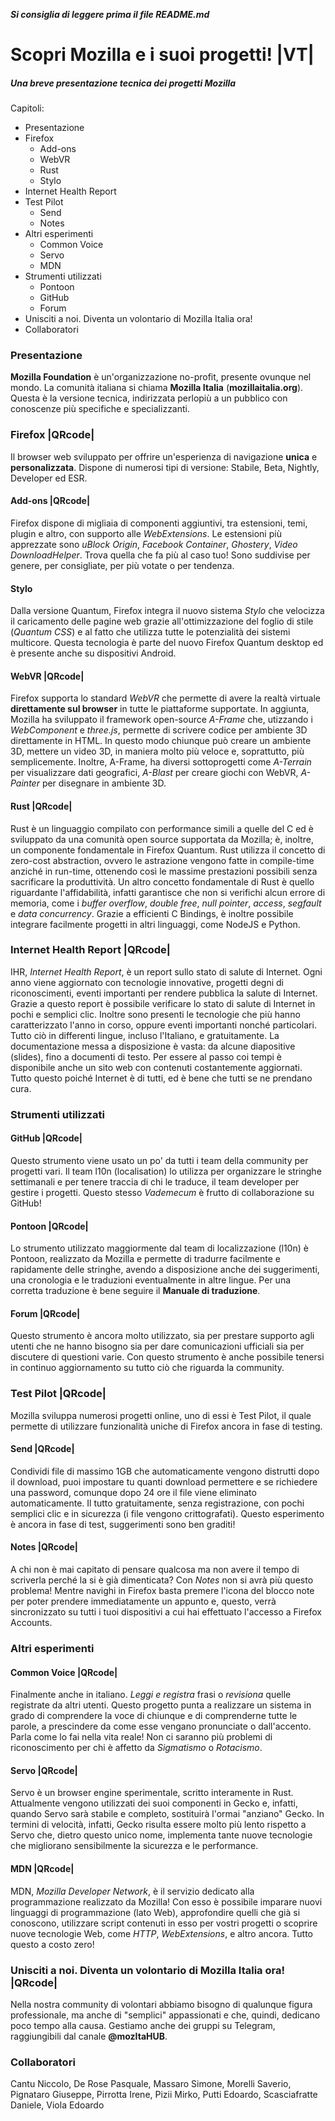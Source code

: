 **_Si consiglia di leggere prima il file README.md_**

# Scopri Mozilla e i suoi progetti!  |VT|

##### Una breve presentazione tecnica dei progetti Mozilla

Capitoli:
* Presentazione
* Firefox
    * Add-ons
    * WebVR
    * Rust
    * Stylo
* Internet Health Report
* Test Pilot
    * Send
    * Notes
* Altri esperimenti
    * Common Voice
    * Servo
    * MDN
* Strumenti utilizzati
    * Pontoon
    * GitHub
    * Forum
* Unisciti a noi. Diventa un volontario di Mozilla Italia ora!
* Collaboratori

### Presentazione
<b>Mozilla Foundation</b> è un'organizzazione no-profit, presente ovunque nel mondo. La comunità italiana si chiama <b>Mozilla Italia</b> (<b>mozillaitalia.org</b>).
Questa è la versione tecnica, indirizzata perlopiù a un pubblico con conoscenze più specifiche e specializzanti.

### Firefox |QRcode|
Il browser web sviluppato per offrire un'esperienza di navigazione <b>unica</b> e <b>personalizzata</b>.
Dispone di numerosi tipi di versione: Stabile, Beta, Nightly, Developer ed ESR.

#### Add-ons |QRcode|
Firefox dispone di migliaia di componenti aggiuntivi, tra estensioni, temi, plugin e altro, con supporto alle <i>WebExtensions</i>.
Le estensioni più apprezzate sono <i>uBlock Origin</i>, <i>Facebook Container</i>, <i>Ghostery</i>, <i>Video DownloadHelper</i>.
Trova quella che fa più al caso tuo!
Sono suddivise per genere, per consigliate, per più votate o per tendenza.

#### Stylo
Dalla versione Quantum, Firefox integra il nuovo sistema <i>Stylo</i> che velocizza il caricamento delle pagine web grazie all'ottimizzazione del foglio di stile (<i>Quantum CSS</i>) e al fatto che utilizza tutte le potenzialità dei sistemi multicore.
Questa tecnologia è parte del nuovo Firefox Quantum desktop ed è presente anche su dispositivi Android.

#### WebVR |QRcode|
Firefox supporta lo standard <i>WebVR</i> che permette di avere la realtà virtuale <b>direttamente sul browser</b> in tutte le piattaforme supportate.
In aggiunta, Mozilla ha sviluppato il framework open-source <i>A-Frame</i> che, utizzando i <i>WebComponent</i> e <i>three.js</i>, permette di scrivere codice per ambiente 3D direttamente in HTML.
In questo modo chiunque può creare un ambiente 3D, mettere un video 3D, in maniera molto più veloce e, soprattutto, più semplicemente.
Inoltre, A-Frame, ha diversi sottoprogetti come <i>A-Terrain</i> per visualizzare dati geografici, <i>A-Blast</i> per creare giochi con WebVR, <i>A-Painter</i> per disegnare in ambiente 3D.

#### Rust |QRcode|
Rust è un linguaggio compilato con performance simili a quelle del C ed è sviluppato da una comunità open source supportata da Mozilla; è, inoltre, un componente fondamentale in Firefox Quantum.
Rust utilizza il concetto di zero-cost abstraction, ovvero le astrazione vengono fatte in compile-time anziché in run-time, ottenendo così le massime prestazioni possibili senza sacrificare la produttività.
Un altro concetto fondamentale di Rust è quello riguardante l'affidabilità, infatti garantisce che non si verifichi alcun errore di memoria, come i <i>buffer overflow</i>, <i>double free</i>, <i>null pointer</i>, <i>access</i>, <i>segfault</i> e <i>data concurrency</i>.
Grazie a efficienti C Bindings, è inoltre possibile integrare facilmente progetti in altri linguaggi, come NodeJS e Python.

### Internet Health Report |QRcode|
IHR, <i>Internet Health Report</i>, è un report sullo stato di salute di Internet. Ogni anno viene aggiornato con tecnologie innovative, progetti degni di riconoscimenti, eventi importanti per rendere pubblica la salute di Internet.
Grazie a questo report è possibile verificare lo stato di salute di Internet in pochi e semplici clic. Inoltre sono presenti le tecnologie che più hanno caratterizzato l'anno in corso, oppure eventi importanti nonché particolari.
Tutto ciò in differenti lingue, incluso l'Italiano, e gratuitamente.
La documentazione messa a disposizione è vasta: da alcune diapositive (slides), fino a documenti di testo. Per essere al passo coi tempi è disponibile anche un sito web con contenuti costantemente aggiornati.
Tutto questo poiché Internet è di tutti, ed è bene che tutti se ne prendano cura.

### Strumenti utilizzati

#### GitHub |QRcode|
Questo strumento viene usato un po' da tutti i team della community per progetti vari.
Il team l10n (localisation) lo utilizza per organizzare le stringhe settimanali e per tenere traccia di chi le traduce, il team developer per gestire i progetti. Questo stesso <i>Vademecum</i> è frutto di collaborazione su GitHub!

#### Pontoon |QRcode|
Lo strumento utilizzato maggiormente dal team di localizzazione (l10n) è Pontoon, realizzato da Mozilla e permette di tradurre facilmente e rapidamente delle stringhe, avendo a disposizione anche dei suggerimenti, una cronologia e le traduzioni eventualmente in altre lingue.
Per una corretta traduzione è bene seguire il <b>Manuale di traduzione</b>.

#### Forum |QRcode|
Questo strumento è ancora molto utilizzato, sia per prestare supporto agli utenti che ne hanno bisogno sia per dare comunicazioni ufficiali sia per discutere di questioni varie.
Con questo strumento è anche possibile tenersi in continuo aggiornamento su tutto ciò che riguarda la community.

### Test Pilot |QRcode|
Mozilla sviluppa numerosi progetti online, uno di essi è Test Pilot, il quale permette di utilizzare funzionalità uniche di Firefox ancora in fase di testing.

#### Send |QRcode|
Condividi file di massimo 1GB che automaticamente vengono distrutti dopo il download, puoi impostare tu quanti download permettere e se richiedere una password, comunque dopo 24 ore il file viene eliminato automaticamente.
Il tutto gratuitamente, senza registrazione, con pochi semplici clic e in sicurezza (i file vengono crittografati).
Questo esperimento è ancora in fase di test, suggerimenti sono ben graditi!

#### Notes |QRcode|
A chi non è mai capitato di pensare qualcosa ma non avere il tempo di scriverla perché la si è già dimenticata?
Con <i>Notes</i> non si avrà più questo problema! Mentre navighi in Firefox basta premere l'icona del blocco note per poter prendere immediatamente un appunto e, questo, verrà sincronizzato su tutti i tuoi dispositivi a cui hai effettuato l'accesso a Firefox Accounts.

### Altri esperimenti

#### Common Voice |QRcode|
Finalmente anche in italiano. <i>Leggi e registra</i> frasi o <i>revisiona</i> quelle registrate da altri utenti. Questo progetto punta a realizzare un sistema in grado di comprendere la voce di chiunque e di comprenderne tutte le parole, a prescindere da come esse vengano pronunciate o dall'accento. Parla come lo fai nella vita reale!
Non ci saranno più problemi di riconoscimento per chi è affetto da <i>Sigmatismo</i> o <i>Rotacismo</i>.

#### Servo |QRcode|
Servo è un browser engine sperimentale, scritto interamente in Rust. Attualmente vengono utilizzati dei suoi componenti in Gecko e, infatti, quando Servo sarà stabile e completo, sostituirà l'ormai "anziano" Gecko. In termini di velocità, infatti, Gecko risulta essere molto più lento rispetto a Servo che, dietro questo unico nome, implementa tante nuove tecnologie che migliorano sensibilmente la sicurezza e le performance.

#### MDN |QRcode|
MDN, <i>Mozilla Developer Network</i>, è il servizio dedicato alla programmazione realizzato da Mozilla! Con esso è possibile imparare nuovi linguaggi di programmazione (lato Web), approfondire quelli che già si conoscono, utilizzare script contenuti in esso per vostri progetti o scoprire nuove tecnologie Web, come <i>HTTP</i>, <i>WebExtensions</i>, e altro ancora.
Tutto questo a costo zero!

### Unisciti a noi. Diventa un volontario di Mozilla Italia ora! |QRcode|
Nella nostra community di volontari abbiamo bisogno di qualunque figura professionale, ma anche di "semplici" appassionati e che, quindi, dedicano poco tempo alla causa.
Gestiamo anche dei gruppi su Telegram, raggiungibili dal canale <b>@mozItaHUB</b>.

### Collaboratori

Cantu Niccolo, De Rose Pasquale, Massaro Simone, Morelli Saverio, Pignataro Giuseppe, Pirrotta Irene, Pizii Mirko, Putti Edoardo, Scasciafratte Daniele, Viola Edoardo
